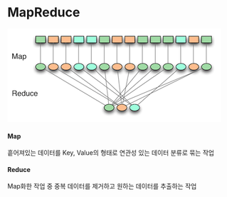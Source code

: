 # MapReduce

![MapReduce](img/MapReduce.png)

#### Map

흩어져있는 데이터를 Key, Value의 형태로 연관성 있는 데이터 분류로 묶는 작업

#### Reduce

Map화한 작업 중 중복 데이터를 제거하고 원하는 데이터를 추출하는 작업
